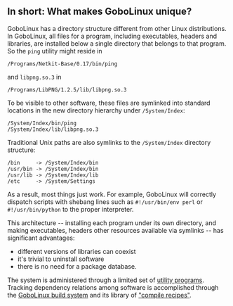 In short: What makes GoboLinux unique?
--------------------------------------

GoboLinux has a directory structure different from other Linux
distributions. In GoboLinux, all files for a program, including
executables, headers and libraries, are installed below a single
directory that belongs to that program. So the `ping`
utility might reside in

      
    /Programs/Netkit-Base/0.17/bin/ping  

and `libpng.so.3` in

    /Programs/LibPNG/1.2.5/lib/libpng.so.3  

To be visible to other software, these files are symlinked into standard
locations in the new directory hierarchy under `/System/Index`:

      
    /System/Index/bin/ping  
    /System/Index/lib/libpng.so.3  

Traditional Unix paths are also symlinks to the `/System/Index`
directory structure:
      
    /bin     -> /System/Index/bin  
    /usr/bin -> /System/Index/bin  
    /usr/lib -> /System/Index/lib  
    /etc     -> /System/Settings

As a result, most things just work. For example, GoboLinux will
correctly dispatch scripts with shebang lines such as
`#!/usr/bin/env perl` or `#!/usr/bin/python` to the proper
interpreter.

This architecture -- installing each program under its own directory,
and making executables, headers other resources available via symlinks
-- has significant advantages:

-   different versions of libraries can coexist
-   it's trivial to uninstall software
-   there is no need for a package database.

The system is administered through a limited set of
[utility programs](GoboLinux-Command-Reference).
Tracking dependency relations among software is accomplished
through the [GoboLinux build system](Compiling-from-source)
and its library of ["compile recipes"](Recipe).
